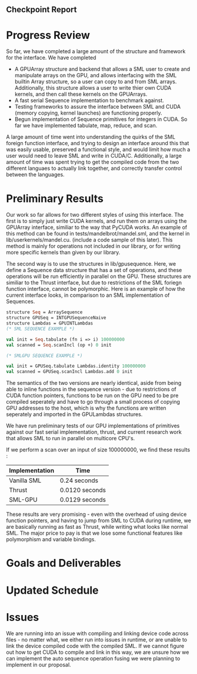 ## Checkpoint Report

# Progress Review
So far, we have completed a large amount of the structure and framework for the interface. We have completed
* A GPUArray structure and backend that allows a SML user to create and manipulate arrays on the GPU, and allows 
  interfacing with the SML builtin Array structure, so a user can copy to and from SML arrays. Additionally, this
  structure allows a user to write thier own CUDA kernels, and then call these kernels on the GPUArrays. 
* A fast serial Sequence implementation to benchmark against. 
* Testing frameworks to assure the interface between SML and CUDA (memory copying, kernel launches) are functioning properly. 
* Begun implementation of Sequence primitives for integers in CUDA. So far we have implemented tabulate, map, reduce, and scan. 

A large amount of time went into understanding the quirks of the SML foreign function interface, and trying to design 
an interface around this that was easily usable, preserved a functional style, and would limit how much a user would 
need to leave SML and write in CUDA/C. Additionally, a large amount of time was spent trying to get the compiled code 
from the two different languaes to actually link together, and correctly transfer control between the languages. 

# Preliminary Results
Our work so far allows for two different styles of using this interface. The first is to simply just write 
CUDA kernels, and run them on arrays using the GPUArray interface, similiar to the way that PyCUDA works. 
An example of this method can be found in tests/mandelbrot/mandel.sml, and the kernel in lib/userkernels/mandel.cu. 
(include a code sample of this later). This method is mainly for operations not included in our library, or
for writing more specific kernels than given by our library. 

The second way is to use the structures in lib/gpusequence. Here, we define a Sequence data structure that has a 
set of operations, and these operations will be run efficiently in parallel on the GPU. These structures are similiar
to the Thrust interface, but due to restrictions of the SML foriegn function interface, cannot be polymorphic. Here 
is an example of how the current interface looks, in comparison to an SML implementation of Sequences. 

~~~~ocaml
structure Seq = ArraySequence
structure GPUSeq = INTGPUSequenceNaive
structure Lambdas = GPUINTLambdas
(* SML SEQUENCE EXAMPLE *)

val init = Seq.tabulate (fn i => i) 100000000
val scanned = Seq.scanIncl (op +) 0 init

(* SMLGPU SEQUENCE EXAMPLE *)

val init = GPUSeq.tabulate Lambdas.identity 100000000
val scanned = GPUSeq.scanIncl Lambdas.add 0 init

~~~~
The semantics of the two versions are nearly identical, aside from being able to inline functions in the sequence version - 
due to restrictions of CUDA function pointers, functions to be run on the GPU need to be pre compiled seperately and 
have to go through a small process of copying GPU addresses to the host, which is why the functions are written seperately
and imported in the GPULambdas structures.

We have run preliminary tests of our GPU implementations of primitives against our fast serial implementation, thrust, and 
current research work that allows SML to run in parallel on multicore CPU's. 

If we perform a scan over an input of size 100000000, we find these results : 

| Implementation | Time | 
| --- | --- |
| Vanilla SML | 0.24 seconds|
| Thrust | 0.0120 seconds | 
| SML-GPU | 0.0129 seconds | 

These results are very promising - even with the overhead of using device function pointers, and having to jump from SML 
to CUDA during runtime, we are basically running as fast as Thrust, while writing what looks like normal SML. 
The major price to pay is that we lose some functional features like polymorphism and variable bindings. 

# Goals and Deliverables



# Updated Schedule

# Issues
We are running into an issue with compiling and linking device code across files - no matter what, we either run into issues 
in runtime, or are unable to link the device compiled code with the compiled SML. If we cannot figure out how to get
CUDA to compile and link in this way, we are unsure how we can implement the auto sequence operation fusing we were planning
to implement in our proposal. 
